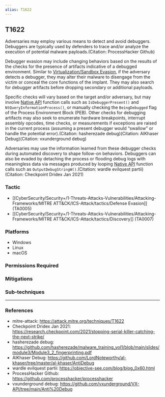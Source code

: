 ```yaml
---
alias: T1622
---
```


## T1622

Adversaries may employ various means to detect and avoid debuggers. Debuggers are typically used by defenders to trace and/or analyze the execution of potential malware payloads.(Citation: ProcessHacker Github)

Debugger evasion may include changing behaviors based on the results of the checks for the presence of artifacts indicative of a debugged environment. Similar to [Virtualization/Sandbox Evasion](https://attack.mitre.org/techniques/T1497), if the adversary detects a debugger, they may alter their malware to disengage from the victim or conceal the core functions of the implant. They may also search for debugger artifacts before dropping secondary or additional payloads.

Specific checks will vary based on the target and/or adversary, but may involve [Native API](https://attack.mitre.org/techniques/T1106) function calls such as <code>IsDebuggerPresent()</code> and <code> NtQueryInformationProcess()</code>, or manually checking the <code>BeingDebugged</code> flag of the Process Environment Block (PEB). Other checks for debugging artifacts may also seek to enumerate hardware breakpoints, interrupt assembly opcodes, time checks, or measurements if exceptions are raised in the current process (assuming a present debugger would “swallow” or handle the potential error).(Citation: hasherezade debug)(Citation: AlKhaser Debug)(Citation: vxunderground debug)

Adversaries may use the information learned from these debugger checks during automated discovery to shape follow-on behaviors. Debuggers can also be evaded by detaching the process or flooding debug logs with meaningless data via messages produced by looping [Native API](https://attack.mitre.org/techniques/T1106) function calls such as <code>OutputDebugStringW()</code>.(Citation: wardle evilquest partii)(Citation: Checkpoint Dridex Jan 2021)


### Tactic
- [[CyberSecurity/Security+/1-Threats-Attacks-Vulnerabilities/Attacking-Frameworks/MITRE ATT&CK/ICS-Attack/tactics/Defense Evasion]] (TA0005)
- [[CyberSecurity/Security+/1-Threats-Attacks-Vulnerabilities/Attacking-Frameworks/MITRE ATT&CK/ICS-Attack/tactics/Discovery]] (TA0007)

### Platforms
- Windows
- Linux
- macOS

### Permissions Required

### Mitigations

### Sub-techniques


---
### References

- mitre-attack: https://attack.mitre.org/techniques/T1622
- Checkpoint Dridex Jan 2021: https://research.checkpoint.com/2021/stopping-serial-killer-catching-the-next-strike/
- hasherezade debug: https://github.com/hasherezade/malware_training_vol1/blob/main/slides/module3/Module3_2_fingerprinting.pdf
- AlKhaser Debug: https://github.com/LordNoteworthy/al-khaser/tree/master/al-khaser/AntiDebug
- wardle evilquest partii: https://objective-see.com/blog/blog_0x60.html
- ProcessHacker Github: https://github.com/processhacker/processhacker
- vxunderground debug: https://github.com/vxunderground/VX-API/tree/main/Anti%20Debug
